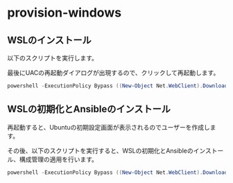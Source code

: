 # provision-windows

## WSLのインストール

以下のスクリプトを実行します。

最後にUACの再起動ダイアログが出現するので、クリックして再起動します。

```powershell
powershell -ExecutionPolicy Bypass ((New-Object Net.WebClient).DownloadString('https://raw.githubusercontent.com/aikawame/provision-windows/main/install.ps1') | iex)
```

## WSLの初期化とAnsibleのインストール

再起動すると、Ubuntuの初期設定画面が表示されるのでユーザーを作成します。

その後、以下のスクリプトを実行すると、WSLの初期化とAnsibleのインストール、構成管理の適用を行います。

```powershell
powershell -ExecutionPolicy Bypass ((New-Object Net.WebClient).DownloadString('https://raw.githubusercontent.com/aikawame/provision-windows/main/main.ps1') | iex)
```
